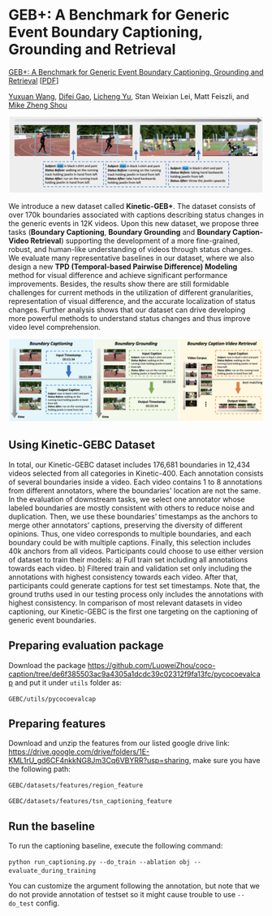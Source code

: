 # GEB+: A Benchmark for Generic Event Boundary Captioning, Grounding and Retrieval
[GEB+: A Benchmark for Generic Event Boundary Captioning, Grounding and Retrieval](https://arxiv.org/abs/2204.00486) [[PDF](https://arxiv.org/pdf/2204.00486.pdf)]

[Yuxuan Wang](https://yuxuanw.me), [Difei Gao](https://scholar.google.com/citations?user=No9OsocAAAAJ&hl=en), [Licheng Yu](https://lichengunc.github.io), Stan Weixian Lei, Matt Feiszli, and [Mike Zheng Shou](https://sites.google.com/view/showlab)


![image](https://github.com/Yuxuan-W/GEB-Plus/blob/master/figures/Cover.png)

We introduce a new dataset called **Kinetic-GEB+**. The dataset consists of over 170k boundaries associated with captions describing status changes in the generic events in 12K videos. Upon this new dataset, we propose three tasks (**Boundary Captioning**, **Boundary Grounding** and **Boundary Caption-Video Retrieval**) supporting the development of a more fine-grained, robust, and human-like understanding of videos through status changes.
We evaluate many representative baselines in our dataset, where we also design a new **TPD (Temporal-based Pairwise Difference) Modeling** method for visual difference and achieve significant performance improvements. Besides, the results show there are still formidable challenges for current methods in the utilization of different granularities, representation of visual difference, and the accurate localization of status changes. Further analysis shows that our dataset can drive developing more powerful methods to understand status changes and thus improve video level comprehension.

![image](https://github.com/Yuxuan-W/GEB-Plus/blob/master/figures/Tasks.png)

## Using Kinetic-GEBC Dataset
In total, our Kinetic-GEBC dataset includes 176,681 boundaries in 12,434 videos selected from all categories in Kinetic-400. Each annotation consists of several boundaries inside a video. Each video contains 1 to 8 annotations from different annotators, where the boundaries' location are not the same. 
In the evaluation of downstream tasks, we select one annotator whose labeled boundaries are mostly consistent with others to reduce noise and duplication. Then, we use these boundaries’ timestamps as the anchors to merge other annotators’ captions, preserving the diversity of different opinions. Thus, one video corresponds to multiple boundaries, and each boundary could be with multiple captions. Finally, this selection includes 40k anchors from all videos.
Participants could choose to use either version of dataset to train their models:
a) Full train set including all annotations towards each video.
b) Filtered train and validation set only including the annotations with highest consistency towards each video.
After that, participants could generate captions for test set timestamps. Note that, the ground truths used in our testing process only includes the annotations with highest consistency.
In comparison of most relevant datasets in video captioning, our Kinetic-GEBC is the first one targeting on the captioning of generic event boundaries.

## Preparing evaluation package
Download the package https://github.com/LuoweiZhou/coco-caption/tree/de6f385503ac9a4305a1dcdc39c02312f9fa13fc/pycocoevalcap and put it under `utils` folder as:

`GEBC/utils/pycocoevalcap`

## Preparing features
Download and unzip the features from our listed google drive link: https://drive.google.com/drive/folders/1E-KML1rU_gd6CF4nkkNG8Jm3Cq6VBYRR?usp=sharing, make sure you have the following path:

`GEBC/datasets/features/region_feature`

`GEBC/datasets/features/tsn_captioning_feature`

## Run the baseline
To run the captioning baseline, execute the following command:

`python run_captioning.py --do_train --ablation obj --evaluate_during_training`

You can customize the argument following the annotation, but note that we do not provide annotation of testset so it might cause trouble to use  `--do_test` config.
